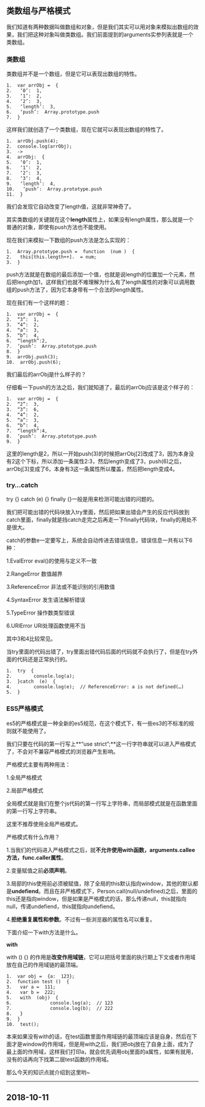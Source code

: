 ## 类数组与严格模式

我们知道有两种数据叫做数组和对象，但是我们其实可以用对象来模拟出数组的效果，我们把这种对象叫做类数组。我们前面提到的arguments实参列表就是一个类数组。

### 类数组

类数组并不是一个数组，但是它可以表现出数组的特性。

```
1.  var arrObj =  {  
2.   ‘0’:  1,  
3.   ‘1’:  2,  
4.   ‘2’:  3,  
5.   ‘length’:  3,  
6.   ‘push’:  Array.prototype.push  
7.  }  
```

这样我们就创造了一个类数组，现在它就可以表现出数组的特性了。

```
1.  arrObj.push(4);  
2.  console.log(arrObj);  
3.  ->  
4.  arrObj:  {  
5.   ‘0’:  1,  
6.   ‘1’:  2,  
7.   ‘2’:  3,  
8.   ‘3’:  4,  
9.   ‘length’:  4,  
10.   ‘push’:  Array.prototype.push  
11.  }
```

我们会发现它自动改变了length值，这就非常神奇了。

其实类数组的关键就在这个**length**属性上，如果没有length属性，那么就是一个普通的对象，即使有push方法也不能使用。

现在我们来模拟一下数组的push方法是怎么实现的：

```
1.  Array.prototype.push =  function  (num )  {  
2.   this[this.length++].  = num;  
3.  }
```

push方法就是在数组的最后添加一个值，也就是说length的位置加一个元素，然后把length加1，这样我们也就不难理解为什么有了length属性的对象可以调用数组的push方法了，因为它本身带有一个合法的length属性。

现在我们有一个这样的题：

```
1.  var arrObj =  {  
2.  “3”:  1,  
3.  “4”:  2,  
4.  “a”:  3,  
5.  “b”:  4,  
6.  “length”:2,  
7.  ‘push’:  Array.ptototype.push  
8.  }  
9.  arrObj.push(3);  
10.  arrObj.push(6);
```

我们最后的arrObj是什么样子的？

仔细看一下push的方法之后，我们就知道了，最后的arrObj应该是这个样子的：

```
1.  var arrObj =  {  
2.  “2”:  3,  
3.  “3”:  6,  
4.  “4”:  2,  
5.  “a”:  3,  
6.  “b”:  4,  
7.  “length”:4,  
8.  ‘push’:  Array.ptototype.push  
9.  }
```

这里的length是2，所以一开始push(3)的时候把arrObj[2]改成了3，因为本身没有2这个下标，所以添加一条属性2:3，然后length变成了3，push(6)之后，arrObj[3]变成了6，本身有3这一条属性所以覆盖，然后把length变成4。

### try…catch

try {} catch (e) {} finally {}一般是用来检测可能出错的问题的。

我们把可能出错的代码块放入try里面，然后把如果出错会产生的反应代码放到catch里面，finally就是挡catch走完之后再走一下finally代码块，finally的用处不是很大。

catch的参数e一定要写上，系统会自动传进去错误信息，错误信息一共有以下6种：

1.EvalError eval()的使用与定义不一致

2.RangeError 数值越界

3.ReferenceError 非法或不能识别的引用数值

4.SyntaxError 发生语法解析错误

5.TypeError 操作数类型错误

6.URIError URI处理函数使用不当

其中3和4比较常见。

当try里面的代码出错了，try里面出错代码后面的代码就不会执行了，但是在try外面的代码还是正常执行的。

```
1.  try  {  
2.        console.log(a);  
3.  }catch  (e)  {  
4.        console.log(e);  // ReferenceError: a is not defined(…)  
5.  }
```

### ES5严格模式

es5的严格模式是一种全新的es5规范，在这个模式下，有一些es3的不标准的规则就不能使用了。

我们只要在代码的第一行写上**“use strict”;**这一行字符串就可以进入严格模式了，不会对不兼容严格模式的浏览器产生影响。

严格模式主要有两种用法：

1.全局严格模式

2.局部严格模式

全局模式就是我们在整个js代码的第一行写上字符串，而局部模式就是在函数里面的第一行写上字符串。

这里不推荐使用全局严格模式。

严格模式有什么作用？

1.当我们的代码进入严格模式之后，就**不允许使用with函数，arguments.callee方法，func.caller属性**。

2.变量赋值之前**必须声明**。

3.局部的this使用前必须被赋值，除了全局的this默认指向window，其他的默认都是**undefiend**。而且在非严格模式下，Person.call(null/undefined)之后，里面的this还是指向window，但是如果是严格模式的话，那么传递null，this就指向null，传递undefiend，this就指向undefiend。

4.**拒绝重复属性和参数**。不过有一些浏览器的属性名可以重复。

下面介绍一下with方法是什么。

**with**

with () {} 的作用是**改变作用域链**，它可以把括号里面的执行期上下文或者作用域放在自己的作用域链的最顶端。

```
1.  var obj =  {a:  123};  
2.  function test ()  {  
3.   var a =  111;  
4.   var b =  222;  
5.   with  (obj)  {  
6.              console.log(a);  // 123  
7.              console.log(b);  // 222  
8.   }  
9.  }  
10.  test();
```

本来如果没有with的话，在test函数里面作用域链的最顶端应该是自身，然后在下面才是window的作用域，但是用with之后，我们把obj放在了自身上面，成为了最上面的作用域，这样我们打印a，就会优先调用obj里面的a属性，如果有就用，没有的话再向下找第二层test函数的作用域。

那么今天的知识点就介绍到这里哟~

---

## 2018-10-11